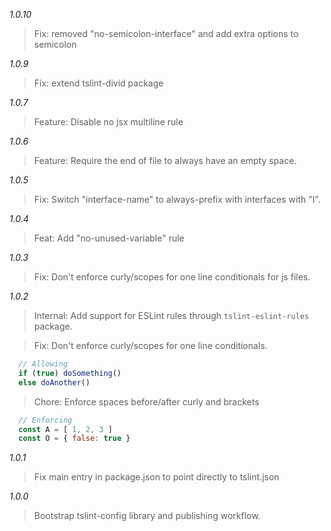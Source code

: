 *1.0.10*
> Fix: removed "no-semicolon-interface" and add extra options to semicolon  

*1.0.9*
> Fix: extend tslint-divid package

*1.0.7*
> Feature: Disable no jsx multiline rule

*1.0.6*
> Feature: Require the end of file to always have an empty space.

*1.0.5*
> Fix: Switch "interface-name" to always-prefix with interfaces with "I".

*1.0.4*
> Feat: Add "no-unused-variable" rule

*1.0.3*
> Fix: Don't enforce curly/scopes for one line conditionals for js files.

*1.0.2*
> Internal: Add support for ESLint rules through `tslint-eslint-rules` package.

> Fix: Don't enforce curly/scopes for one line conditionals.
```js
  // Allowing
  if (true) doSomething()
  else doAnother()
```

> Chore: Enforce spaces before/after curly and brackets
```js
  // Enforcing
  const A = [ 1, 2, 3 ]
  const O = { false: true }
```

*1.0.1*
> Fix main entry in package.json to point directly to tslint.json

*1.0.0*
> Bootstrap tslint-config library and publishing workflow.
